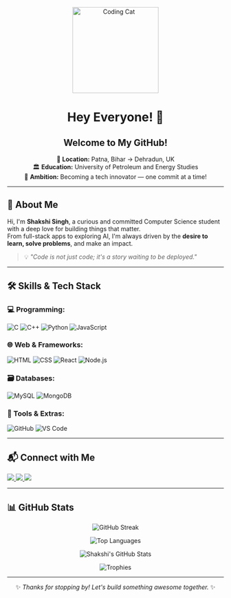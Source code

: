 <div align="center">
  
  <img src="https://media.giphy.com/media/M9gbBd9nbDrOTu1Mqx/giphy.gif" width="200" alt="Coding Cat"/>

  # Hey Everyone! 🌙  
  ## Welcome to My GitHub!

  📍 **Location:** Patna, Bihar → Dehradun, UK  
  🏛️ **Education:** University of Petroleum and Energy Studies  
  🚀 **Ambition:** Becoming a tech innovator — one commit at a time!  

</div>

---

## 🚀 About Me

Hi, I'm **Shakshi Singh**, a curious and committed Computer Science student with a deep love for building things that matter.  
From full-stack apps to exploring AI, I'm always driven by the **desire to learn, solve problems**, and make an impact.

> 💡 _"Code is not just code; it's a story waiting to be deployed."_  

---

## 🛠️ Skills & Tech Stack

### 💻 Programming:
![C](https://img.shields.io/badge/C-00599C?style=flat-square&logo=c)
![C++](https://img.shields.io/badge/C++-00599C?style=flat-square&logo=c%2B%2B)
![Python](https://img.shields.io/badge/Python-3776AB?style=flat-square&logo=python)
![JavaScript](https://img.shields.io/badge/JavaScript-F7DF1E?style=flat-square&logo=javascript)

### 🌐 Web & Frameworks:
![HTML](https://img.shields.io/badge/HTML5-E34F26?style=flat-square&logo=html5)
![CSS](https://img.shields.io/badge/CSS3-1572B6?style=flat-square&logo=css3)
![React](https://img.shields.io/badge/React-61DAFB?style=flat-square&logo=react)
![Node.js](https://img.shields.io/badge/Node.js-339933?style=flat-square&logo=node.js)

### 🗃️ Databases:
![MySQL](https://img.shields.io/badge/MySQL-4479A1?style=flat-square&logo=mysql)
![MongoDB](https://img.shields.io/badge/MongoDB-4EA94B?style=flat-square&logo=mongodb)

### 🧰 Tools & Extras:
![GitHub](https://img.shields.io/badge/GitHub-181717?style=flat-square&logo=github)
![VS Code](https://img.shields.io/badge/VSCode-007ACC?style=flat-square&logo=visual-studio-code)

---
## 📬 Connect with Me

<p>
  <a href="https://linkedin.com/in/shakshi-singh-24630b275/" target="_blank">
    <img src="https://img.shields.io/badge/LinkedIn-blue?style=for-the-badge&logo=linkedin" />
  </a>
  <a href="https://github.com/Tacenda01" target="_blank">
    <img src="https://img.shields.io/badge/GitHub-black?style=for-the-badge&logo=github" />
  </a>
  <a href="mailto:shakshirajput0111@gmail.com">
    <img src="https://img.shields.io/badge/Email-D14836?style=for-the-badge&logo=gmail&logoColor=white" />
  </a>
</p>

---


## 📊 GitHub Stats

<div align="center">

![GitHub Streak](https://streak-stats.demolab.com?user=ShakshiSingh&theme=radical&hide_border=true)

![Top Languages](https://github-readme-stats.vercel.app/api/top-langs/?username=ShakshiSingh&layout=compact&theme=radical)

![Shakshi's GitHub Stats](https://github-readme-stats.vercel.app/api?username=ShakshiSingh&show_icons=true&theme=radical&hide_border=true)

![Trophies](https://github-profile-trophy.vercel.app/?username=ShakshiSingh&theme=radical&margin-w=10&no-frame=true)

</div>

---
<div align="center">


✨ _Thanks for stopping by! Let's build something awesome together._ ✨

</div>
